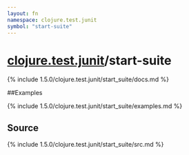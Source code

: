 ```yaml
---
layout: fn
namespace: clojure.test.junit
symbol: "start-suite"
---
```


# [clojure.test.junit](../)/start-suite

{% include 1.5.0/clojure.test.junit/start_suite/docs.md %}

##Examples

{% include 1.5.0/clojure.test.junit/start_suite/examples.md %}
## Source
{% include 1.5.0/clojure.test.junit/start_suite/src.md %}

